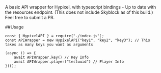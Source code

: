 A  basic API wrapper for Hypixel, with typescript bindings - Up to date with the resources endpoint. (This does not include Skyblock as of this build.) Feel free to submit a PR.

##Usage

```
const { HypixelAPI } = require("./index.js");
const APIWrapper = new HypixelAPI("key1", "key2", "key3"); // This takes as many keys you want as arguments

(async () => {
    await APIWrapper.key() // Key Info
    await APIWrapper.player("testuuid") // Player Info
})();
```

